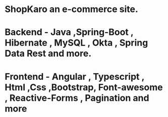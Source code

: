 # ShopKaro an e-commerce site.
# Backend - Java ,Spring-Boot , Hibernate , MySQL , Okta , Spring Data Rest and more.
# Frontend - Angular , Typescript , Html ,Css ,Bootstrap, Font-awesome , Reactive-Forms , Pagination and more
